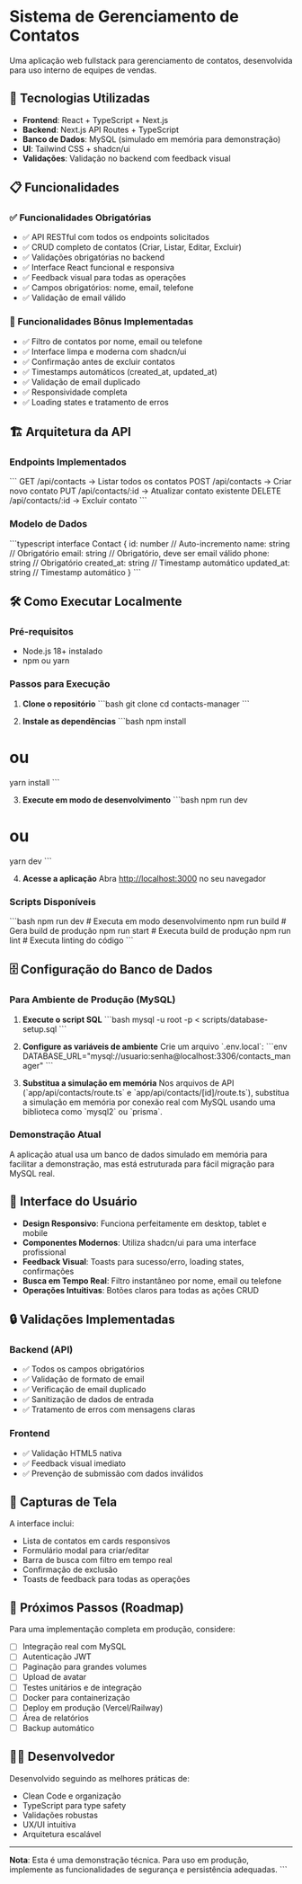 # Sistema de Gerenciamento de Contatos

Uma aplicação web fullstack para gerenciamento de contatos, desenvolvida para uso interno de equipes de vendas.

## 🚀 Tecnologias Utilizadas

- **Frontend**: React + TypeScript + Next.js
- **Backend**: Next.js API Routes + TypeScript
- **Banco de Dados**: MySQL (simulado em memória para demonstração)
- **UI**: Tailwind CSS + shadcn/ui
- **Validações**: Validação no backend com feedback visual

## 📋 Funcionalidades

### ✅ Funcionalidades Obrigatórias
- ✅ API RESTful com todos os endpoints solicitados
- ✅ CRUD completo de contatos (Criar, Listar, Editar, Excluir)
- ✅ Validações obrigatórias no backend
- ✅ Interface React funcional e responsiva
- ✅ Feedback visual para todas as operações
- ✅ Campos obrigatórios: nome, email, telefone
- ✅ Validação de email válido

### 🎯 Funcionalidades Bônus Implementadas
- ✅ Filtro de contatos por nome, email ou telefone
- ✅ Interface limpa e moderna com shadcn/ui
- ✅ Confirmação antes de excluir contatos
- ✅ Timestamps automáticos (created_at, updated_at)
- ✅ Validação de email duplicado
- ✅ Responsividade completa
- ✅ Loading states e tratamento de erros

## 🏗️ Arquitetura da API

### Endpoints Implementados

\`\`\`
GET    /api/contacts     → Listar todos os contatos
POST   /api/contacts     → Criar novo contato
PUT    /api/contacts/:id → Atualizar contato existente
DELETE /api/contacts/:id → Excluir contato
\`\`\`

### Modelo de Dados

\`\`\`typescript
interface Contact {
  id: number              // Auto-incremento
  name: string           // Obrigatório
  email: string          // Obrigatório, deve ser email válido
  phone: string          // Obrigatório
  created_at: string     // Timestamp automático
  updated_at: string     // Timestamp automático
}
\`\`\`

## 🛠️ Como Executar Localmente

### Pré-requisitos
- Node.js 18+ instalado
- npm ou yarn

### Passos para Execução

1. **Clone o repositório**
\`\`\`bash
git clone <url-do-repositorio>
cd contacts-manager
\`\`\`

2. **Instale as dependências**
\`\`\`bash
npm install
# ou
yarn install
\`\`\`

3. **Execute em modo de desenvolvimento**
\`\`\`bash
npm run dev
# ou
yarn dev
\`\`\`

4. **Acesse a aplicação**
Abra [http://localhost:3000](http://localhost:3000) no seu navegador

### Scripts Disponíveis

\`\`\`bash
npm run dev    # Executa em modo desenvolvimento
npm run build  # Gera build de produção
npm run start  # Executa build de produção
npm run lint   # Executa linting do código
\`\`\`

## 🗄️ Configuração do Banco de Dados

### Para Ambiente de Produção (MySQL)

1. **Execute o script SQL**
\`\`\`bash
mysql -u root -p < scripts/database-setup.sql
\`\`\`

2. **Configure as variáveis de ambiente**
Crie um arquivo \`.env.local\`:
\`\`\`env
DATABASE_URL="mysql://usuario:senha@localhost:3306/contacts_manager"
\`\`\`

3. **Substitua a simulação em memória**
Nos arquivos de API (\`app/api/contacts/route.ts\` e \`app/api/contacts/[id]/route.ts\`), substitua a simulação em memória por conexão real com MySQL usando uma biblioteca como \`mysql2\` ou \`prisma\`.

### Demonstração Atual
A aplicação atual usa um banco de dados simulado em memória para facilitar a demonstração, mas está estruturada para fácil migração para MySQL real.

## 🎨 Interface do Usuário

- **Design Responsivo**: Funciona perfeitamente em desktop, tablet e mobile
- **Componentes Modernos**: Utiliza shadcn/ui para uma interface profissional
- **Feedback Visual**: Toasts para sucesso/erro, loading states, confirmações
- **Busca em Tempo Real**: Filtro instantâneo por nome, email ou telefone
- **Operações Intuitivas**: Botões claros para todas as ações CRUD

## 🔒 Validações Implementadas

### Backend (API)
- ✅ Todos os campos obrigatórios
- ✅ Validação de formato de email
- ✅ Verificação de email duplicado
- ✅ Sanitização de dados de entrada
- ✅ Tratamento de erros com mensagens claras

### Frontend
- ✅ Validação HTML5 nativa
- ✅ Feedback visual imediato
- ✅ Prevenção de submissão com dados inválidos

## 📱 Capturas de Tela

A interface inclui:
- Lista de contatos em cards responsivos
- Formulário modal para criar/editar
- Barra de busca com filtro em tempo real
- Confirmação de exclusão
- Toasts de feedback para todas as operações

## 🚀 Próximos Passos (Roadmap)

Para uma implementação completa em produção, considere:

- [ ] Integração real com MySQL
- [ ] Autenticação JWT
- [ ] Paginação para grandes volumes
- [ ] Upload de avatar
- [ ] Testes unitários e de integração
- [ ] Docker para containerização
- [ ] Deploy em produção (Vercel/Railway)
- [ ] Área de relatórios
- [ ] Backup automático

## 👨‍💻 Desenvolvedor

Desenvolvido seguindo as melhores práticas de:
- Clean Code e organização
- TypeScript para type safety
- Validações robustas
- UX/UI intuitiva
- Arquitetura escalável

---

**Nota**: Esta é uma demonstração técnica. Para uso em produção, implemente as funcionalidades de segurança e persistência adequadas.
\`\`\`
